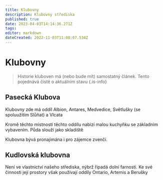 ```yaml
---
title: Klubovny
description: Klubovny střediska
published: true
date: 2023-04-03T14:14:36.271Z
tags: 
editor: markdown
dateCreated: 2022-11-03T11:08:07.534Z
---
```


# Klubovny

> Historie kluboven má (nebo bude mít) samostatný článek. Tento pojednává čistě o aktuálním stavu
{.is-info}

## Pasecká Klubova
Klubovny zde má oddíl Albion, Antares, Medvedice, Světlušky (se spoluužitím Slůňat) a Vlcata

Kromě těchto místností těchto oddílu nabízí malou kuchyňku se základním vybavením.
Půda slouží jako skladiště

Klubovna bývá pronajímána i pro zájemce zvenčí. 

## Kudlovská klubovna
Není ve vlastnictví našeho střediska, nýbrž řipadá dolní farnosti. Ke své činnosti její prostory však používají oddíly Ontario, Artemis a Berušky
